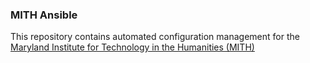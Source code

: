 ### MITH Ansible

This repository contains automated configuration management for the [Maryland Institute for Technology in the Humanities (MITH)](http://mith.umd.edu)